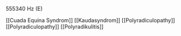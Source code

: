 555340 Hz (E)

[[Cuada Equina Syndrom]]
[[Kaudasyndrom]]
[[Polyradiculopathy]]
[[Polyradiculopathy]]
[[Polyradikulitis]]